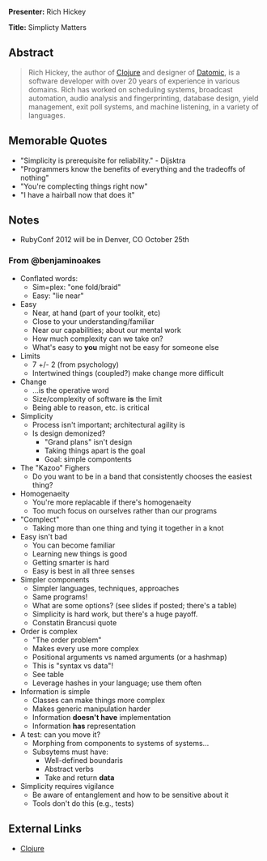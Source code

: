 **Presenter:** Rich Hickey

**Title:** Simplicty Matters

## Abstract

> Rich Hickey, the author of <a href="http://clojure.org/">Clojure</a> and designer of <a href="http://datomic.com/">Datomic</a>, is a software developer with over 20 years of experience in various domains. Rich has worked on scheduling systems, broadcast automation, audio analysis and fingerprinting, database design, yield management, exit poll systems, and machine listening, in a variety of languages.

## Memorable Quotes

* "Simplicity is prerequisite for reliability."  - Dijsktra
* "Programmers know the benefits of everything and the tradeoffs of nothing"
* "You're complecting things right now"
* "I have a hairball now that does it"

## Notes

* RubyConf 2012 will be in Denver, CO October 25th

### From @benjaminoakes

* Conflated words:
    * Sim=plex: "one fold/braid"
    * Easy: "lie near"
* Easy
    * Near, at hand (part of your toolkit, etc)
    * Close to your understanding/familiar
    * Near our capabilities; about our mental work
    * How much complexity can we take on?
    * What's easy to **you** might not be easy for someone else
* Limits
    * 7 +/- 2 (from psychology)
    * Intertwined things (coupled?) make change more difficult
* Change
    * ...is the operative word
    * Size/complexity of software **is** the limit
    * Being able to reason, etc. is critical
* Simplicity
    * Process isn't important; architectural agility is
    * Is design demonized?
        * "Grand plans" isn't design
        * Taking things apart is the goal
        * Goal: simple compontents
* The "Kazoo" Fighers
    * Do you want to be in a band that consistently chooses the easiest thing?
* Homogenaeity
    * You're more replacable if there's homogenaeity
    * Too much focus on ourselves rather than our programs
* "Complect"
    * Taking more than one thing and tying it together in a knot
* Easy isn't bad
    * You can become familiar
    * Learning new things is good
    * Getting smarter is hard
    * Easy is best in all three senses
* Simpler components
    * Simpler languages, techniques, approaches
    * Same programs!
    * What are some options? (see slides if posted; there's a table)
    * Simplicity is hard work, but there's a huge payoff.
    * Constatin Brancusi quote
* Order is complex
    * "The order problem"
    * Makes every use more complex
    * Positional arguments vs named arguments (or a hashmap)
    * This is "syntax vs data"!
    * See table
    * Leverage hashes in your language; use them often
* Information is simple
    * Classes can make things more complex
    * Makes generic manipulation harder
    * Information **doesn't have** implementation
    * Information **has** representation
* A test: can you move it?
    * Morphing from components to systems of systems...
    * Subsytems must have:
        * Well-defined boundaris
        * Abstract verbs
        * Take and return **data**
* Simplicity requires vigilance
    * Be aware of entanglement and how to be sensitive about it
    * Tools don't do this (e.g., tests)

## External Links

* [Clojure](http://clojure.org/)
